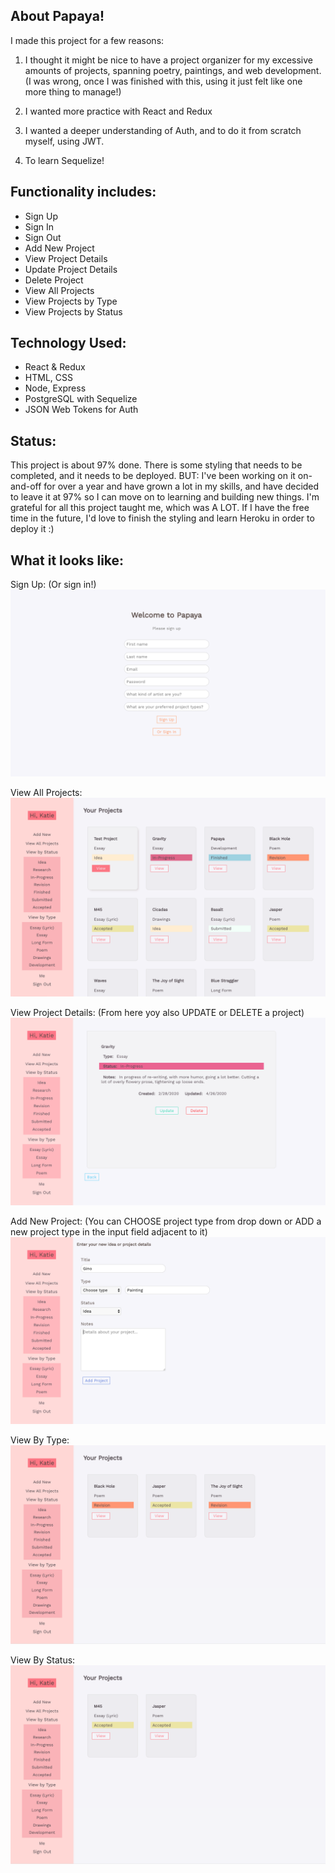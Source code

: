 ## About Papaya!

I made this project for a few reasons:

1. I thought it might be nice to have a project organizer for my excessive amounts of projects, spanning poetry, paintings, and web development. (I was wrong, once I was finished with this, using it just felt like one more thing to manage!)

2. I wanted more practice with React and Redux

3. I wanted a deeper understanding of Auth, and to do it from scratch myself, using JWT.

4. To learn Sequelize!

## Functionality includes:

- Sign Up
- Sign In
- Sign Out
- Add New Project
- View Project Details
- Update Project Details
- Delete Project
- View All Projects
- View Projects by Type
- View Projects by Status

## Technology Used:

- React & Redux
- HTML, CSS
- Node, Express
- PostgreSQL with Sequelize
- JSON Web Tokens for Auth

## Status:

This project is about 97% done. There is some styling that needs to be completed, and it needs to be deployed. BUT: I've been working on it on-and-off for over a year and have grown a lot in my skills, and have decided to leave it at 97% so I can move on to learning and building new things. I'm grateful for all this project taught me, which was A LOT. If I have the free time in the future, I'd love to finish the styling and learn Heroku in order to deploy it :)

## What it looks like:

Sign Up:
(Or sign in!)
![paypaya image](screenshots/signup.png)

View All Projects:
![paypaya image](screenshots/view-all2.png)

View Project Details:
(From here yoy also UPDATE or DELETE a project)
![paypaya image](screenshots/details.png)

Add New Project:
(You can CHOOSE project type from drop down or ADD a new project type in the input field adjacent to it)
![paypaya image](screenshots/add-new.png)

View By Type:
![paypaya image](screenshots/by-type2.png)

View By Status:
![paypaya image](screenshots/by-status2.png)
